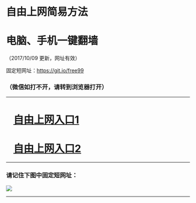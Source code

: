 ﻿# 自由上网简易方法

# 电脑、手机一键翻墙

（2017/10/09 更新，网址有效）

固定短网址：https://git.io/free99

### （微信如打不开，请转到浏览器打开）


***





# &nbsp;&nbsp; <a href="http://ft7951190.fwq-tz-1001.info/fwqtz01.html?t=100900120274 " target="_blank">自由上网入口1</a>
# &nbsp;&nbsp; <a href="http://ft2819527843.fwq-tz-1002.info/fwqtz02.html?t=10090019915 " target="_blank">自由上网入口2</a>
***

### 请记住下图中固定短网址：

<img src="https://s3-us-west-2.amazonaws.com/fwq-1001/yjfq-20170905okok.png" /> 


***

